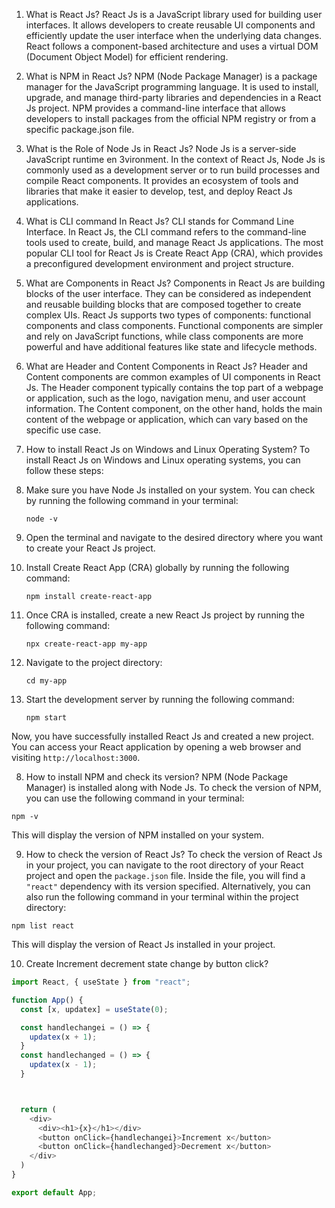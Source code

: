 1. What is React Js?
React Js is a JavaScript library used for building user interfaces. It allows developers to create reusable UI components and efficiently update the user interface when the underlying data changes. React follows a component-based architecture and uses a virtual DOM (Document Object Model) for efficient rendering.

2. What is NPM in React Js?
NPM (Node Package Manager) is a package manager for the JavaScript programming language. It is used to install, upgrade, and manage third-party libraries and dependencies in a React Js project. NPM provides a command-line interface that allows developers to install packages from the official NPM registry or from a specific package.json file.

3. What is the Role of Node Js in React Js?
Node Js is a server-side JavaScript runtime en
3vironment. In the context of React Js, Node Js is commonly used as a development server or to run build processes and compile React components. It provides an ecosystem of tools and libraries that make it easier to develop, test, and deploy React Js applications.

4. What is CLI command In React Js?
CLI stands for Command Line Interface. In React Js, the CLI command refers to the command-line tools used to create, build, and manage React Js applications. The most popular CLI tool for React Js is Create React App (CRA), which provides a preconfigured development environment and project structure.

5. What are Components in React Js?
Components in React Js are building blocks of the user interface. They can be considered as independent and reusable building blocks that are composed together to create complex UIs. React Js supports two types of components: functional components and class components. Functional components are simpler and rely on JavaScript functions, while class components are more powerful and have additional features like state and lifecycle methods.

6. What are Header and Content Components in React Js?
Header and Content components are common examples of UI components in React Js. The Header component typically contains the top part of a webpage or application, such as the logo, navigation menu, and user account information. The Content component, on the other hand, holds the main content of the webpage or application, which can vary based on the specific use case.

7. How to install React Js on Windows and Linux Operating System?
To install React Js on Windows and Linux operating systems, you can follow these steps:

1. Make sure you have Node Js installed on your system. You can check by running the following command in your terminal:
   ```
   node -v
   ```

2. Open the terminal and navigate to the desired directory where you want to create your React Js project.

3. Install Create React App (CRA) globally by running the following command:
   ```
   npm install create-react-app
   ```

4. Once CRA is installed, create a new React Js project by running the following command:
   ```
   npx create-react-app my-app
   ```

5. Navigate to the project directory:
   ```
   cd my-app
   ```

6. Start the development server by running the following command:
   ```
   npm start
   ```

Now, you have successfully installed React Js and created a new project. You can access your React application by opening a web browser and visiting `http://localhost:3000`.

8. How to install NPM and check its version?
NPM (Node Package Manager) is installed along with Node Js. To check the version of NPM, you can use the following command in your terminal:
```
npm -v
```
This will display the version of NPM installed on your system.

9. How to check the version of React Js?
To check the version of React Js in your project, you can navigate to the root directory of your React project and open the `package.json` file. Inside the file, you will find a `"react"` dependency with its version specified. Alternatively, you can also run the following command in your terminal within the project directory:
```
npm list react
```
This will display the version of React Js installed in your project.

10. Create Increment decrement state change by button click?


```javascript
import React, { useState } from "react";

function App() {
  const [x, updatex] = useState(0);

  const handlechangei = () => {
    updatex(x + 1);
  }
  const handlechanged = () => {
    updatex(x - 1);
  }



  return (
    <div>
      <div><h1>{x}</h1></div>
      <button onClick={handlechangei}>Increment x</button>
      <button onClick={handlechanged}>Decrement x</button>
    </div>
  )
}

export default App;
```



